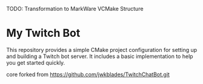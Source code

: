 TODO: Transformation to MarkWare VCMake Structure

# My Twitch Bot

This repository provides a simple CMake project configuration for setting up and building a Twitch bot server. It includes a basic implementation to help you get started quickly.

core forked from https://github.com/jwkblades/TwitchChatBot.git


